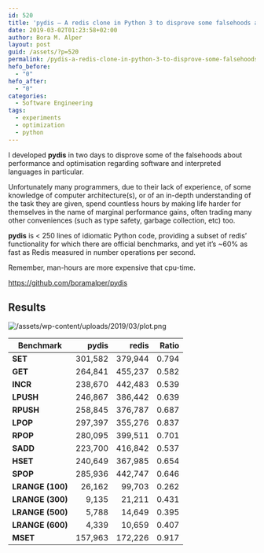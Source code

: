 ```yaml
---
id: 520
title: 'pydis – A redis clone in Python 3 to disprove some falsehoods about performance'
date: 2019-03-02T01:23:58+02:00
author: Bora M. Alper
layout: post
guid: /assets/?p=520
permalink: /pydis-a-redis-clone-in-python-3-to-disprove-some-falsehoods-about-performance/
hefo_before:
  - "0"
hefo_after:
  - "0"
categories:
  - Software Engineering
tags:
  - experiments
  - optimization
  - python
---
```

I developed **pydis** in two days to disprove some of the falsehoods about performance and optimisation regarding software and interpreted languages in particular.

Unfortunately many programmers, due to their lack of experience, of some knowledge of computer architecture(s), or of an in-depth understanding of the task they are given, spend countless hours by making life harder for themselves in the name of marginal performance gains, often trading many other conveniences (such as type safety, garbage collection, etc) too.

**pydis** is < 250 lines of idiomatic Python code, providing a subset of redis&#8217; functionality for which there are official benchmarks, and yet it&#8217;s ~60% as fast as Redis measured in number operations per second.

Remember, man-hours are more expensive that cpu-time.

<https://github.com/boramalper/pydis>

## Results

![/assets/wp-content/uploads/2019/03/plot.png]({{site.baseurl}}/assets/wp-content/uploads/2019/03/plot.png)


| Benchmark        | pydis   | redis   | Ratio |
|------------------|--------:|--------:|------:|
| **SET**          | 301,582 | 379,944 | 0.794 |
| **GET**          | 264,841 | 455,237 | 0.582 |
| **INCR**         | 238,670 | 442,483 | 0.539 |
| **LPUSH**        | 246,867 | 386,442 | 0.639 |
| **RPUSH**        | 258,845 | 376,787 | 0.687 |
| **LPOP**         | 297,397 | 355,276 | 0.837 |
| **RPOP**         | 280,095 | 399,511 | 0.701 |
| **SADD**         | 223,700 | 416,842 | 0.537 |
| **HSET**         | 240,649 | 367,985 | 0.654 |
| **SPOP**         | 285,936 | 442,747 | 0.646 |
| **LRANGE (100)** | 26,162  | 99,703  | 0.262 |
| **LRANGE (300)** | 9,135   | 21,211  | 0.431 |
| **LRANGE (500)** | 5,788   | 14,649  | 0.395 |
| **LRANGE (600)** | 4,339   | 10,659  | 0.407 |
| **MSET**         | 157,963 | 172,226 | 0.917 |
